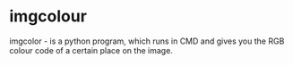 # imgcolour
imgcolor - is a python program, which runs in CMD and gives you the RGB colour code of a certain place on the image.  
